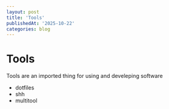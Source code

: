 ```yaml
---
layout: post
title: 'Tools'
publishedAt: '2025-10-22'
categories: blog
---
```


# Tools

Tools are an imported thing for using and develeping software

- dotfiles
- shh
- multitool
